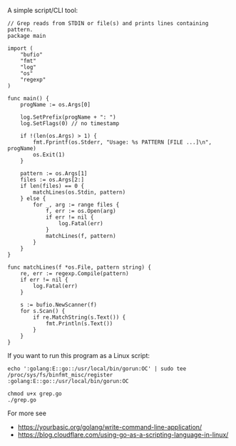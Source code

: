 A simple script/CLI tool:

```
// Grep reads from STDIN or file(s) and prints lines containing pattern.
package main

import (
	"bufio"
	"fmt"
	"log"
	"os"
	"regexp"
)

func main() {
	progName := os.Args[0]

	log.SetPrefix(progName + ": ")
	log.SetFlags(0) // no timestamp

	if !(len(os.Args) > 1) {
		fmt.Fprintf(os.Stderr, "Usage: %s PATTERN [FILE ...]\n", progName)
		os.Exit(1)
	}

	pattern := os.Args[1]
	files := os.Args[2:]
	if len(files) == 0 {
		matchLines(os.Stdin, pattern)
	} else {
		for _, arg := range files {
			f, err := os.Open(arg)
			if err != nil {
				log.Fatal(err)
			}
			matchLines(f, pattern)
		}
	}
}

func matchLines(f *os.File, pattern string) {
	re, err := regexp.Compile(pattern)
	if err != nil {
		log.Fatal(err)
	}

	s := bufio.NewScanner(f)
	for s.Scan() {
		if re.MatchString(s.Text()) {
			fmt.Println(s.Text())
		}
	}
}
```

If you want to run this program as a Linux script:

```
echo ':golang:E::go::/usr/local/bin/gorun:OC' | sudo tee /proc/sys/fs/binfmt_misc/register
:golang:E::go::/usr/local/bin/gorun:OC
```

```
chmod u+x grep.go
./grep.go
```

For more see

* https://yourbasic.org/golang/write-command-line-application/
* https://blog.cloudflare.com/using-go-as-a-scripting-language-in-linux/
